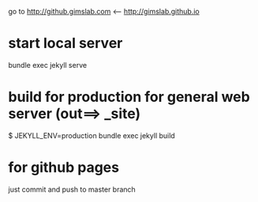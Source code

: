 go to http://github.gimslab.com <-- http://gimslab.github.io

# start local server
bundle exec jekyll serve

# build for production for general web server (out==> _site)
$ JEKYLL_ENV=production bundle exec jekyll build

# for github pages
just commit and push to master branch
